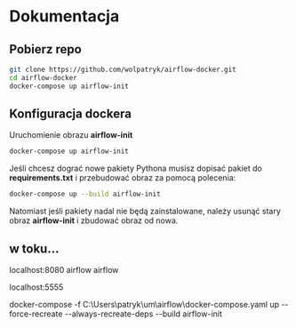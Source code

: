 # Dokumentacja

## Pobierz repo

```sh
git clone https://github.com/wolpatryk/airflow-docker.git
cd airflow-docker
docker-compose up airflow-init
```

## Konfiguracja dockera

Uruchomienie obrazu **airflow-init**

```sh
docker-compose up airflow-init
```

Jeśli chcesz dograć nowe pakiety Pythona musisz dopisać pakiet do **requirements.txt** i przebudować obraz za pomocą polecenia:

```sh
docker-compose up --build airflow-init
```

Natomiast jeśli pakiety nadal nie będą zainstalowane, należy usunąć stary obraz **airflow-init** i zbudować obraz od nowa.

## w toku...

localhost:8080
airflow
airflow

localhost:5555

docker-compose -f C:\Users\patryk\um\airflow\docker-compose.yaml up --force-recreate --always-recreate-deps --build airflow-init